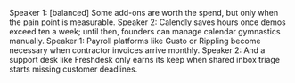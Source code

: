 Speaker 1: [balanced] Some add-ons are worth the spend, but only when the pain point is measurable.
Speaker 2: Calendly saves hours once demos exceed ten a week; until then, founders can manage calendar gymnastics manually.
Speaker 1: Payroll platforms like Gusto or Rippling become necessary when contractor invoices arrive monthly.
Speaker 2: And a support desk like Freshdesk only earns its keep when shared inbox triage starts missing customer deadlines.
